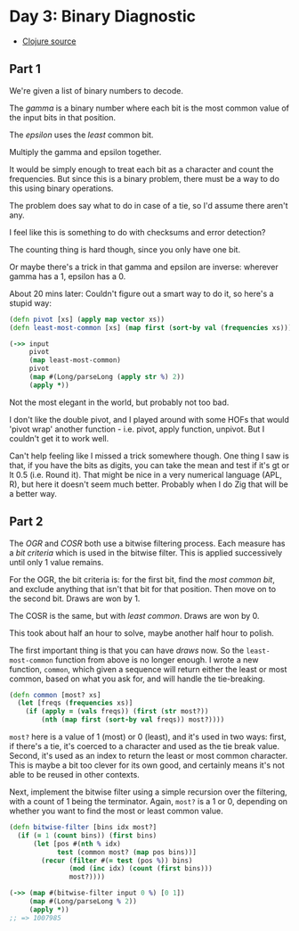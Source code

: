 # Day 3: Binary Diagnostic

* [Clojure source](./clojure/src/aoc2021/day03.clj)

## Part 1

We're given a list of binary numbers to decode.

The _gamma_ is a binary number where each bit is the most common value of the input bits in that position.

The _epsilon_ uses the _least_ common bit.

Multiply the gamma and epsilon together.

It would be simply enough to treat each bit as a character and count the frequencies. But since this is a binary problem, there must be a way to do this using binary operations.

The problem does say what to do in case of a tie, so I'd assume there aren't any.

I feel like this is something to do with checksums and error detection?

The counting thing is hard though, since you only have one bit.

Or maybe there's a trick in that gamma and epsilon are inverse: wherever gamma has a 1, epsilon has a 0.

About 20 mins later: Couldn't figure out a smart way to do it, so here's a stupid way:

``` clojure
(defn pivot [xs] (apply map vector xs))
(defn least-most-common [xs] (map first (sort-by val (frequencies xs))))

(->> input
     pivot
     (map least-most-common)
     pivot
     (map #(Long/parseLong (apply str %) 2))
     (apply *))
```

Not the most elegant in the world, but probably not too bad.

I don't like the double pivot, and I played around with some HOFs that would 'pivot wrap' another function - i.e. pivot, apply function, unpivot. But I couldn't get it to work well.

Can't help feeling like I missed a trick somewhere though. One thing I saw is that, if you have the bits as digits, you can take the mean and test if it's gt or lt 0.5 (i.e. Round it). That might be nice in a very numerical language (APL, R), but here it doesn't seem much better. Probably when I do Zig that will be a better way.

## Part 2

The _OGR_ and _COSR_ both use a bitwise filtering process. Each measure has a _bit criteria_ which is used in the bitwise filter. This is applied successively until only 1 value remains.

For the OGR, the bit criteria is: for the first bit, find the _most common bit_, and exclude anything that isn't that bit for that position. Then move on to the second bit. Draws are won by 1.

The COSR is the same, but with _least common_. Draws are won by 0.

This took about half an hour to solve, maybe another half hour to polish.

The first important thing is that you can have _draws_ now. So the `least-most-common` function from above is no longer enough. I wrote a new function, `common`, which given a sequence will return either the least or most common, based on what you ask for, and will handle the tie-breaking.

``` clojure
(defn common [most? xs]
  (let [freqs (frequencies xs)]
    (if (apply = (vals freqs)) (first (str most?))
        (nth (map first (sort-by val freqs)) most?))))
```

`most?` here is a value of 1 (most) or 0 (least), and it's used in two ways: first, if there's a tie, it's coerced to a character and used as the tie break value. Second, it's used as an index to return the least or most common character. This is maybe a bit too clever for its own good, and certainly means it's not able to be reused in other contexts.

Next, implement the bitwise filter using a simple recursion over the filtering, with a count of 1 being the terminator. Again, `most?` is a 1 or 0, depending on whether you want to find the most or least common value.

``` clojure
(defn bitwise-filter [bins idx most?]
  (if (= 1 (count bins)) (first bins)
      (let [pos #(nth % idx)
            test (common most? (map pos bins))]
        (recur (filter #(= test (pos %)) bins)
               (mod (inc idx) (count (first bins)))
               most?))))

(->> (map #(bitwise-filter input 0 %) [0 1])
     (map #(Long/parseLong % 2))
     (apply *))
;; => 1007985
```

